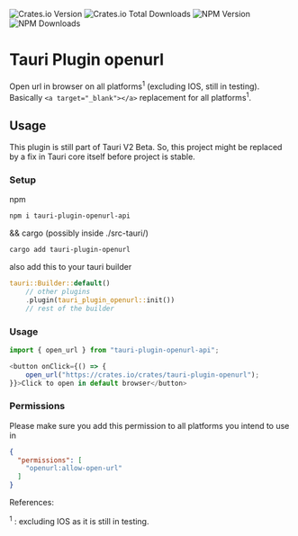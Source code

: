 ![Crates.io Version](https://img.shields.io/crates/v/tauri-plugin-openurl)
![Crates.io Total Downloads](https://img.shields.io/crates/d/tauri-plugin-openurl)
![NPM Version](https://img.shields.io/npm/v/tauri-plugin-openurl-api)
![NPM Downloads](https://img.shields.io/npm/d18m/tauri-plugin-openurl-api)




# Tauri Plugin openurl

Open url in browser on all platforms<sup>1</sup> (excluding IOS, still in testing). Basically `<a target="_blank"></a>` replacement for all platforms<sup>1</sup>.


## Usage

This plugin is still part of Tauri V2 Beta. So, this project might be replaced by a fix in Tauri core itself before project is stable.

### Setup
npm

```bash
npm i tauri-plugin-openurl-api
```

&& cargo (possibly inside ./src-tauri/)
```bash
cargo add tauri-plugin-openurl
```

also add this to your tauri builder
```rust
tauri::Builder::default()
    // other plugins
    .plugin(tauri_plugin_openurl::init())
    // rest of the builder
```

### Usage

```javascript
import { open_url } from "tauri-plugin-openurl-api";

<button onClick={() => {
    open_url("https://crates.io/crates/tauri-plugin-openurl");
}}>Click to open in default browser</button>
```

### Permissions
Please make sure you add this permission to all platforms you intend to use in
```json
{
  "permissions": [
    "openurl:allow-open-url"
  ]
}
```







References:

<sup>1</sup> : excluding IOS as it is still in testing.
